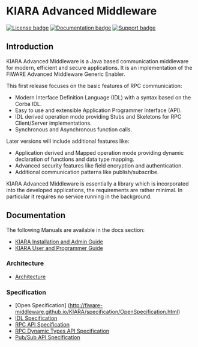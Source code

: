 # KIARA Advanced Middleware
[![License badge](https://img.shields.io/badge/license-LGPLv3-blue.svg)](https://opensource.org/licenses/AGPL-3.0)
[![Documentation badge](http://readthedocs.org/projects/fiware-middleware-kiara/badge/?version=latest)](http://fiware-middleware-kiara.readthedocs.org/en/latest/?badge=latest)
[![Support badge]( https://img.shields.io/badge/support-sof-yellowgreen.svg)](http://stackoverflow.com/questions/tagged/fiware-middleware)

## Introduction

KIARA Advanced Middleware is a Java based communication middleware for modern,
efficient and secure applications.
It is an implementation of the FIWARE Advanced Middleware Generic Enabler.

This first release focuses on the basic features of RPC communication:

* Modern Interface Definition Language (IDL) with a syntax based on the Corba IDL.
* Easy to use and extensible Application Programmer Interface (API).
* IDL derived operation mode providing Stubs and Skeletons for RPC
  Client/Server implementations.
* Synchronous and Asynchronous function calls.

Later versions will include additional features like:

* Application derived and Mapped operation mode providing dynamic declaration 
of functions and data type mapping.
* Advanced security features like field encryption and authentication.
* Additional communication patterns like publish/subscribe.

KIARA Advanced Middleware is essentially a library which is incorporated into
the developed applications, the requirements are rather minimal.
In particular it requires no service running in the background.

## Documentation
The following Manuals are available in the docs section:

* [KIARA Installation and Admin Guide](http://fiware-middleware.github.io/KIARA/manuals/Installation_and_Admin_Guide.html)
* [KIARA User and Programmer Guide](http://fiware-middleware.github.io/KIARA/manuals/User_and_Programmer_Guide.html)

### Architecture
* [Architecture](http://fiware-middleware.github.io/KIARA/specification/Architecture)

### Specification
* [Open Specification] (http://fiware-middleware.github.io/KIARA/specification/OpenSpecification.html)
* [IDL Specification](http://fiware-middleware.github.io/KIARA/specification/Middleware_IDL_Specification.html)
* [RPC API Specification](http://fiware-middleware.github.io/KIARA/specification/Middleware_RPC_API_Specification.html)
* [RPC Dynamic Types API Specification](http://fiware-middleware.github.io/KIARA/specification/Middleware_RPC_Dynamic_Types_API_Specification.html)
* [Pub/Sub API Specification](http://fiware-middleware.github.io/KIARA/specification/Middleware_PUBSUB_API_Specification.html)
